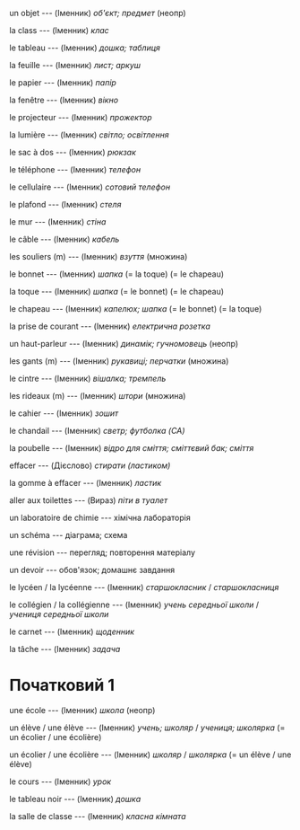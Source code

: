 un objet --- (Іменник)
*об'єкт; предмет* (неопр)



la class --- (Іменник)
*клас*



le tableau --- (Іменник)
*дошка; таблиця*



la feuille --- (Іменник)
*лист; аркуш*



le papier --- (Іменник)
*папір*



la fenêtre --- (Іменник)
*вікно*



le projecteur --- (Іменник)
*прожектор*



la lumière --- (Іменник)
*світло; освітлення*



le sac à dos --- (Іменник)
*рюкзак*



le téléphone --- (Іменник)
*телефон*



le cellulaire --- (Іменник)
*сотовий телефон*



le plafond --- (Іменник)
*стеля*



le mur --- (Іменник)
*стіна*



le câble --- (Іменник)
*кабель*



les souliers (m) --- (Іменник)
*взуття*
(множина)



le bonnet --- (Іменник)
*шапка*
(= la toque)
(= le chapeau)



la toque --- (Іменник)
*шапка*
(= le bonnet)
(= le chapeau)



le chapeau --- (Іменник)
*капелюх; шапка*
(= le bonnet)
(= la toque)



la prise de courant --- (Іменник)
*електрична розетка*



un haut-parleur --- (Іменник)
*динамік; гучномовець* (неопр)



les gants (m) --- (Іменник)
*рукавиці; перчатки*
(множина)



le cintre --- (Іменник)
*вішалка; тремпель*



les rideaux (m) --- (Іменник)
*штори*
(множина)



le cahier --- (Іменник)
*зошит*



le chandail --- (Іменник)
*светр; футболка (CA)*



la poubelle --- (Іменник)
*відро для сміття; сміттєвий бак; сміття*



effacer --- (Дієслово)
*стирати (ластиком)*



la gomme à effacer --- (Іменник)
*ластик*
















aller aux toilettes --- (Вираз)
*піти в туалет*



un laboratoire de chimie --- хімічна лабораторія



un schéma --- діаграма; схема



une révision --- перегляд; повторення матеріалу



un devoir --- обов'язок; домашнє завдання



le lycéen / la lycéenne --- (Іменник)
*старшокласник* / *старшокласниця*



le collégien / la collégienne --- (Іменник)
*учень середньої школи* / *учениця середньої школи*



le carnet --- (Іменник)
*щоденник*



la tâche --- (Іменник)
*задача*



# Початковий 1
une école --- (Іменник)
*школа* (неопр)



un élève / une élève --- (Іменник)
*учень; школяр* / *учениця; школярка*
(= un écolier / une écolière)



un écolier / une écolière --- (Іменник)
*школяр* / *школярка*
(= un élève / une élève)



le cours --- (Іменник)
*урок*



le tableau noir --- (Іменник)
*дошка*



la salle de classe --- (Іменник)
*класна кімната*